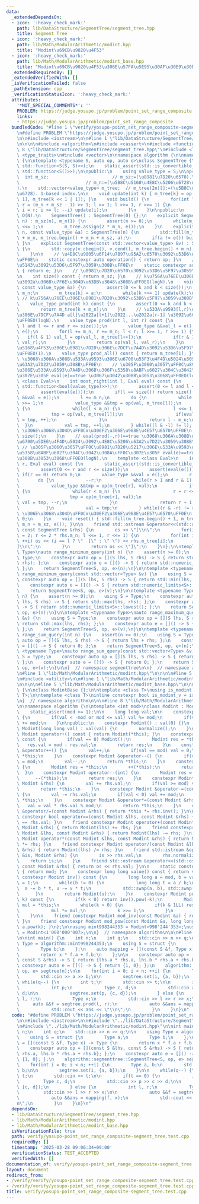 ```yaml
---
data:
  _extendedDependsOn:
  - icon: ':heavy_check_mark:'
    path: lib/DataStructure/SegmentTree/segment_tree.hpp
    title: Segment Tree
  - icon: ':heavy_check_mark:'
    path: lib/Math/ModularArithmetic/modint.hpp
    title: "Modint\u69CB\u9020\u4F53"
  - icon: ':heavy_check_mark:'
    path: lib/Math/ModularArithmetic/modint_base.hpp
    title: "Modint\u69CB\u9020\u4F53\u306E\u57FA\u5E95\u30AF\u30E9\u30B9"
  _extendedRequiredBy: []
  _extendedVerifiedWith: []
  _isVerificationFailed: false
  _pathExtension: cpp
  _verificationStatusIcon: ':heavy_check_mark:'
  attributes:
    '*NOT_SPECIAL_COMMENTS*': ''
    PROBLEM: https://judge.yosupo.jp/problem/point_set_range_composite
    links:
    - https://judge.yosupo.jp/problem/point_set_range_composite
  bundledCode: "#line 1 \"verify/yosupo-point_set_range_composite-segment_tree.test.cpp\"\
    \n#define PROBLEM \"https://judge.yosupo.jp/problem/point_set_range_composite\"\
    \n\n#include <iostream>\n\n#line 1 \"lib/DataStructure/SegmentTree/segment_tree.hpp\"\
    \n\n\n\n#include <algorithm>\n#include <cassert>\n#include <functional>\n#line\
    \ 8 \"lib/DataStructure/SegmentTree/segment_tree.hpp\"\n#include <limits>\n#include\
    \ <type_traits>\n#include <vector>\n\nnamespace algorithm {\n\nnamespace segmenttree\
    \ {\n\ntemplate <typename S, auto op, auto e>\nclass SegmentTree {\n    static_assert(std::is_convertible_v<decltype(op),\
    \ std::function<S(S, S)>>);\n    static_assert(std::is_convertible_v<decltype(e),\
    \ std::function<S()>>);\n\npublic:\n    using value_type = S;\n\nprivate:\n  \
    \  int m_sz;                        // m_sz:=(\u8981\u7D20\u6570).\n    int m_n;\
    \                         // m_n:=(\u5B8C\u5168\u4E8C\u5206\u6728\u306E\u8449\u6570\
    ).\n    std::vector<value_type> m_tree;  // m_tree(2n)[]:=(\u5B8C\u5168\u4E8C\u5206\
    \u6728). 1-based index.\n\n    void update(int k) { m_tree[k] = op(m_tree[k <<\
    \ 1], m_tree[k << 1 | 1]); }\n    void build() {\n        for(int l = m_n >> 1,\
    \ r = (m_n + m_sz - 1) >> 1; l >= 1; l >>= 1, r >>= 1) {\n            for(int\
    \ i = r; i >= l; --i) update(i);\n        }\n    }\n\npublic:\n    // constructor.\
    \ O(N).\n    SegmentTree() : SegmentTree(0) {};\n    explicit SegmentTree(int\
    \ n) : m_sz(n), m_n(1) {\n        assert(n >= 0);\n        while(m_n < m_sz) m_n\
    \ <<= 1;\n        m_tree.assign(2 * m_n, e());\n    }\n    explicit SegmentTree(int\
    \ n, const value_type &a) : SegmentTree(n) {\n        std::fill(m_tree.begin()\
    \ + m_n, m_tree.begin() + m_n + m_sz, a);\n        if(a != e()) build();\n   \
    \ }\n    explicit SegmentTree(const std::vector<value_type> &v) : SegmentTree(v.size())\
    \ {\n        std::copy(v.cbegin(), v.cend(), m_tree.begin() + m_n);\n        build();\n\
    \    }\n\n    // \u4E8C\u9805\u6F14\u7B97\u95A2\u6570\u3092\u53D6\u5F97\u3059\u308B\
    \uFF0E\n    static constexpr auto operation() { return op; }\n    // \u5358\u4F4D\
    \u5143\u3092\u53D6\u5F97\u3059\u308B\uFF0E\n    static constexpr auto identity()\
    \ { return e; }\n    // \u8981\u7D20\u6570\u3092\u53D6\u5F97\u3059\u308B\uFF0E\
    \n    int size() const { return m_sz; }\n    // k\u756A\u76EE\u306E\u8981\u7D20\
    \u3092a\u306B\u7F6E\u304D\u63DB\u3048\u308B\uFF0EO(logN).\n    void set(int k,\
    \ const value_type &a) {\n        assert(0 <= k and k < size());\n        k +=\
    \ m_n;\n        m_tree[k] = a;\n        while(k >>= 1) update(k);\n    }\n   \
    \ // k\u756A\u76EE\u306E\u8981\u7D20\u3092\u53D6\u5F97\u3059\u308B\uFF0EO(1).\n\
    \    value_type prod(int k) const {\n        assert(0 <= k and k < size());\n\
    \        return m_tree[k + m_n];\n    }\n    // \u533A\u9593[l,r)\u306E\u8981\u7D20\
    \u306E\u7DCF\u7A4D a[l]\u2022a[l+1]\u2022...\u2022a[r-1] \u3092\u6C42\u3081\u308B\
    \uFF0EO(logN).\n    value_type prod(int l, int r) const {\n        assert(0 <=\
    \ l and l <= r and r <= size());\n        value_type &&val_l = e(), &&val_r =\
    \ e();\n        for(l += m_n, r += m_n; l < r; l >>= 1, r >>= 1) {\n         \
    \   if(l & 1) val_l = op(val_l, m_tree[l++]);\n            if(r & 1) val_r = op(m_tree[--r],\
    \ val_r);\n        }\n        return op(val_l, val_r);\n    }\n    // \u533A\u9593\
    \u5168\u4F53\u306E\u8981\u7D20\u306E\u7DCF\u7A4D\u3092\u53D6\u5F97\u3059\u308B\
    \uFF0EO(1).\n    value_type prod_all() const { return m_tree[1]; }\n    // eval(prod(l,-))==true\
    \ \u3068\u306A\u308B\u533A\u9593\u306E\u6700\u53F3\u4F4D\u5024\u3092\u4E8C\u5206\
    \u63A2\u7D22\u3059\u308B\uFF0E\n    // \u305F\u3060\u3057\uFF0C\u8981\u7D20\u5217\
    \u306E\u533A\u9593\u7A4D\u306B\u306F\u5358\u8ABF\u6027\u304C\u3042\u308A\uFF0C\
    \u307E\u305F eval(e)==true \u3067\u3042\u308B\u3053\u3068\uFF0EO(logN).\n    template\
    \ <class Eval>\n    int most_right(int l, Eval eval) const {\n        static_assert(std::is_convertible_v<Eval,\
    \ std::function<bool(value_type)>>);\n        assert(0 <= l and l <= size());\n\
    \        assert(eval(e()));\n        if(l == size()) return size();\n        value_type\
    \ &&val = e();\n        l += m_n;\n        do {\n            while(!(l & 1)) l\
    \ >>= 1;\n            value_type &&tmp = op(val, m_tree[l]);\n            if(!eval(tmp))\
    \ {\n                while(l < m_n) {\n                    l <<= 1;\n        \
    \            tmp = op(val, m_tree[l]);\n                    if(eval(tmp)) val\
    \ = tmp, ++l;\n                }\n                return l - m_n;\n          \
    \  }\n            val = tmp, ++l;\n        } while((l & -l) != l);  // (x&-x)==x\
    \ \u306E\u3068\u304D\uFF0Cx\u306F2\u306E\u968E\u4E57\u6570\uFF0E\n        return\
    \ size();\n    }\n    // eval(prod(-,r))==true \u3068\u306A\u308B\u533A\u9593\u306E\
    \u6700\u5DE6\u4F4D\u5024\u3092\u4E8C\u5206\u63A2\u7D22\u3059\u308B\uFF0E\n   \
    \ // \u305F\u3060\u3057\uFF0C\u8981\u7D20\u5217\u306E\u533A\u9593\u7A4D\u306B\u306F\
    \u5358\u8ABF\u6027\u304C\u3042\u308A\uFF0C\u307E\u305F eval(e)==true \u3067\u3042\
    \u308B\u3053\u3068\uFF0EO(logN).\n    template <class Eval>\n    int most_left(int\
    \ r, Eval eval) const {\n        static_assert(std::is_convertible_v<Eval, std::function<bool(value_type)>>);\n\
    \        assert(0 <= r and r <= size());\n        assert(eval(e()));\n       \
    \ if(r == 0) return 0;\n        value_type &&val = e();\n        r += m_n;\n \
    \       do {\n            --r;\n            while(r > 1 and r & 1) r >>= 1;\n\
    \            value_type &&tmp = op(m_tree[r], val);\n            if(eval(tmp))\
    \ {\n                while(r < m_n) {\n                    r = r << 1 | 1;\n \
    \                   tmp = op(m_tree[r], val);\n                    if(eval(tmp))\
    \ val = tmp, --r;\n                }\n                return r + 1 - m_n;\n  \
    \          }\n            val = tmp;\n        } while((r & -r) != r);  // (x&-x)==x\
    \ \u306E\u3068\u304D\uFF0Cx\u306F2\u306E\u968E\u4E57\u6570\uFF0E\n        return\
    \ 0;\n    }\n    void reset() { std::fill(m_tree.begin() + 1, m_tree.begin() +\
    \ m_n + m_sz, e()); }\n\n    friend std::ostream &operator<<(std::ostream &os,\
    \ const SegmentTree &rhs) {\n        os << \"[\\n\";\n        for(int l = 1, r\
    \ = 2; r <= 2 * rhs.m_n; l <<= 1, r <<= 1) {\n            for(int i = l; i < r;\
    \ ++i) os << (i == l ? \"  [\" : \" \") << rhs.m_tree[i];\n            os << \"\
    ]\\n\";\n        }\n        return os << \"]\";\n    }\n};\n\ntemplate <typename\
    \ Type>\nauto range_minimum_query(int n) {\n    assert(n >= 0);\n    using S =\
    \ Type;\n    constexpr auto op = [](S lhs, S rhs) -> S { return std::min(lhs,\
    \ rhs); };\n    constexpr auto e = []() -> S { return std::numeric_limits<S>::max();\
    \ };\n    return SegmentTree<S, op, e>(n);\n}\n\ntemplate <typename Type>\nauto\
    \ range_minimum_query(const std::vector<Type> &v) {\n    using S = Type;\n   \
    \ constexpr auto op = [](S lhs, S rhs) -> S { return std::min(lhs, rhs); };\n\
    \    constexpr auto e = []() -> S { return std::numeric_limits<S>::max(); };\n\
    \    return SegmentTree<S, op, e>(v);\n}\n\ntemplate <typename Type>\nauto range_maximum_query(int\
    \ n) {\n    assert(n >= 0);\n    using S = Type;\n    constexpr auto op = [](S\
    \ lhs, S rhs) -> S { return std::max(lhs, rhs); };\n    constexpr auto e = []()\
    \ -> S { return std::numeric_limits<S>::lowest(); };\n    return SegmentTree<S,\
    \ op, e>(n);\n}\n\ntemplate <typename Type>\nauto range_maximum_query(const std::vector<Type>\
    \ &v) {\n    using S = Type;\n    constexpr auto op = [](S lhs, S rhs) -> S {\
    \ return std::max(lhs, rhs); };\n    constexpr auto e = []() -> S { return std::numeric_limits<S>::lowest();\
    \ };\n    return SegmentTree<S, op, e>(v);\n}\n\ntemplate <typename Type>\nauto\
    \ range_sum_query(int n) {\n    assert(n >= 0);\n    using S = Type;\n    constexpr\
    \ auto op = [](S lhs, S rhs) -> S { return lhs + rhs; };\n    constexpr auto e\
    \ = []() -> S { return 0; };\n    return SegmentTree<S, op, e>(n);\n}\n\ntemplate\
    \ <typename Type>\nauto range_sum_query(const std::vector<Type> &v) {\n    using\
    \ S = Type;\n    constexpr auto op = [](S lhs, S rhs) -> S { return lhs + rhs;\
    \ };\n    constexpr auto e = []() -> S { return 0; };\n    return SegmentTree<S,\
    \ op, e>(v);\n}\n\n}  // namespace segmenttree\n\n}  // namespace algorithm\n\n\
    \n#line 1 \"lib/Math/ModularArithmetic/modint.hpp\"\n\n\n\n#line 5 \"lib/Math/ModularArithmetic/modint.hpp\"\
    \n#include <utility>\n\n#line 1 \"lib/Math/ModularArithmetic/modint_base.hpp\"\
    \n\n\n\n#line 5 \"lib/Math/ModularArithmetic/modint_base.hpp\"\n\nnamespace algorithm\
    \ {\n\nclass ModintBase {};\n\ntemplate <class T>\nusing is_modint = std::is_base_of<ModintBase,\
    \ T>;\n\ntemplate <class T>\ninline constexpr bool is_modint_v = is_modint<T>::value;\n\
    \n}  // namespace algorithm\n\n\n#line 8 \"lib/Math/ModularArithmetic/modint.hpp\"\
    \n\nnamespace algorithm {\n\ntemplate <int mod>\nclass Modint : ModintBase {\n\
    \    static_assert(mod >= 1);\n\n    long long val;\n\n    constexpr void normalize()\
    \ {\n        if(val < -mod or mod <= val) val %= mod;\n        if(val < 0) val\
    \ += mod;\n    }\n\npublic:\n    constexpr Modint() : val(0) {}\n    constexpr\
    \ Modint(long long val) : val(val) {\n        normalize();\n    }\n\n    constexpr\
    \ Modint operator+() const { return Modint(*this); }\n    constexpr Modint operator-()\
    \ const {\n        if(val == 0) Modint();\n        Modint res = *this;\n     \
    \   res.val = mod - res.val;\n        return res;\n    }\n    constexpr Modint\
    \ &operator++() {\n        val++;\n        if(val == mod) val = 0;\n        return\
    \ *this;\n    }\n    constexpr Modint &operator--() {\n        if(val == 0) val\
    \ = mod;\n        val--;\n        return *this;\n    }\n    constexpr Modint operator++(int)\
    \ {\n        Modint res = *this;\n        ++(*this);\n        return res;\n  \
    \  }\n    constexpr Modint operator--(int) {\n        Modint res = *this;\n  \
    \      --(*this);\n        return res;\n    }\n    constexpr Modint &operator+=(const\
    \ Modint &rhs) {\n        val += rhs.val;\n        if(val >= mod) val -= mod;\n\
    \        return *this;\n    }\n    constexpr Modint &operator-=(const Modint &rhs)\
    \ {\n        val -= rhs.val;\n        if(val < 0) val += mod;\n        return\
    \ *this;\n    }\n    constexpr Modint &operator*=(const Modint &rhs) {\n     \
    \   val = val * rhs.val % mod;\n        return *this;\n    }\n    constexpr Modint\
    \ &operator/=(const Modint &rhs) { return *this *= rhs.inv(); }\n\n    friend\
    \ constexpr bool operator==(const Modint &lhs, const Modint &rhs) { return lhs.val\
    \ == rhs.val; }\n    friend constexpr Modint operator+(const Modint &lhs, const\
    \ Modint &rhs) { return Modint(lhs) += rhs; }\n    friend constexpr Modint operator-(const\
    \ Modint &lhs, const Modint &rhs) { return Modint(lhs) -= rhs; }\n    friend constexpr\
    \ Modint operator*(const Modint &lhs, const Modint &rhs) { return Modint(lhs)\
    \ *= rhs; }\n    friend constexpr Modint operator/(const Modint &lhs, const Modint\
    \ &rhs) { return Modint(lhs) /= rhs; }\n    friend std::istream &operator>>(std::istream\
    \ &is, Modint &rhs) {\n        is >> rhs.val;\n        rhs.normalize();\n    \
    \    return is;\n    }\n    friend std::ostream &operator<<(std::ostream &os,\
    \ const Modint &rhs) { return os << rhs.val; }\n\n    static constexpr int modulus()\
    \ { return mod; }\n    constexpr long long value() const { return val; }\n   \
    \ constexpr Modint inv() const {\n        long long a = mod, b = val, u = 0, v\
    \ = 1;\n        while(b != 0) {\n            long long t = a / b;\n          \
    \  a -= b * t, u -= v * t;\n            std::swap(a, b), std::swap(u, v);\n  \
    \      }\n        return Modint(u);\n    }\n    constexpr Modint pow(long long\
    \ k) const {\n        if(k < 0) return inv().pow(-k);\n        Modint res = 1,\
    \ mul = *this;\n        while(k > 0) {\n            if(k & 1LL) res *= mul;\n\
    \            mul *= mul;\n            k >>= 1;\n        }\n        return res;\n\
    \    }\n\n    friend constexpr Modint mod_inv(const Modint &a) { return a.inv();\
    \ }\n    friend constexpr Modint mod_pow(const Modint &a, long long k) { return\
    \ a.pow(k); }\n};\n\nusing mint998244353 = Modint<998'244'353>;\nusing mint1000000007\
    \ = Modint<1'000'000'007>;\n\n}  // namespace algorithm\n\n\n#line 7 \"verify/yosupo-point_set_range_composite-segment_tree.test.cpp\"\
    \n\nint main() {\n    int n;\n    int q;\n    std::cin >> n >> q;\n\n    using\
    \ Type = algorithm::mint998244353;\n    using S = struct {\n        Type a;\n\
    \        Type b;\n    };\n    auto mapping = [](const S &f, Type x) -> Type {\n\
    \        return x * f.a + f.b;\n    };\n\n    constexpr auto op = [](const S &lhs,\
    \ const S &rhs) -> S { return {lhs.a * rhs.a, lhs.b * rhs.a + rhs.b}; };\n   \
    \ constexpr auto e = []() -> S { return {1, 0}; };\n    algorithm::segmenttree::SegmentTree<S,\
    \ op, e> segtree(n);\n\n    for(int i = 0; i < n; ++i) {\n        Type a, b;\n\
    \        std::cin >> a >> b;\n\n        segtree.set(i, {a, b});\n    }\n\n   \
    \ while(q--) {\n        int t;\n        std::cin >> t;\n\n        if(t == 0) {\n\
    \            int p;\n            Type c, d;\n            std::cin >> p >> c >>\
    \ d;\n\n            segtree.set(p, {c, d});\n        } else {\n            int\
    \ l, r;\n            Type x;\n            std::cin >> l >> r >> x;\n\n       \
    \     auto &&f = segtree.prod(l, r);\n            auto &&ans = mapping(f, x);\n\
    \            std::cout << ans << \"\\n\";\n        }\n    }\n}\n"
  code: "#define PROBLEM \"https://judge.yosupo.jp/problem/point_set_range_composite\"\
    \n\n#include <iostream>\n\n#include \"../lib/DataStructure/SegmentTree/segment_tree.hpp\"\
    \n#include \"../lib/Math/ModularArithmetic/modint.hpp\"\n\nint main() {\n    int\
    \ n;\n    int q;\n    std::cin >> n >> q;\n\n    using Type = algorithm::mint998244353;\n\
    \    using S = struct {\n        Type a;\n        Type b;\n    };\n    auto mapping\
    \ = [](const S &f, Type x) -> Type {\n        return x * f.a + f.b;\n    };\n\n\
    \    constexpr auto op = [](const S &lhs, const S &rhs) -> S { return {lhs.a *\
    \ rhs.a, lhs.b * rhs.a + rhs.b}; };\n    constexpr auto e = []() -> S { return\
    \ {1, 0}; };\n    algorithm::segmenttree::SegmentTree<S, op, e> segtree(n);\n\n\
    \    for(int i = 0; i < n; ++i) {\n        Type a, b;\n        std::cin >> a >>\
    \ b;\n\n        segtree.set(i, {a, b});\n    }\n\n    while(q--) {\n        int\
    \ t;\n        std::cin >> t;\n\n        if(t == 0) {\n            int p;\n   \
    \         Type c, d;\n            std::cin >> p >> c >> d;\n\n            segtree.set(p,\
    \ {c, d});\n        } else {\n            int l, r;\n            Type x;\n   \
    \         std::cin >> l >> r >> x;\n\n            auto &&f = segtree.prod(l, r);\n\
    \            auto &&ans = mapping(f, x);\n            std::cout << ans << \"\\\
    n\";\n        }\n    }\n}\n"
  dependsOn:
  - lib/DataStructure/SegmentTree/segment_tree.hpp
  - lib/Math/ModularArithmetic/modint.hpp
  - lib/Math/ModularArithmetic/modint_base.hpp
  isVerificationFile: true
  path: verify/yosupo-point_set_range_composite-segment_tree.test.cpp
  requiredBy: []
  timestamp: '2025-03-28 09:06:34+09:00'
  verificationStatus: TEST_ACCEPTED
  verifiedWith: []
documentation_of: verify/yosupo-point_set_range_composite-segment_tree.test.cpp
layout: document
redirect_from:
- /verify/verify/yosupo-point_set_range_composite-segment_tree.test.cpp
- /verify/verify/yosupo-point_set_range_composite-segment_tree.test.cpp.html
title: verify/yosupo-point_set_range_composite-segment_tree.test.cpp
---
```


